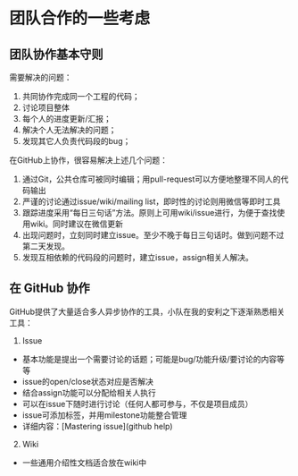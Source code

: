 # 团队合作的一些考虑

## 团队协作基本守则

需要解决的问题：
  1. 共同协作完成同一个工程的代码；
  2. 讨论项目整体
  3. 每个人的进度更新/汇报；
  4. 解决个人无法解决的问题；
  5. 发现其它人负责代码段的bug；

在GitHub上协作，很容易解决上述几个问题：
  1. 通过Git，公共仓库可被同时编辑；用pull-request可以方便地整理不同人的代码输出
  2. 严谨的讨论通过issue/wiki/mailing list，即时性的讨论则用微信等即时工具
  3. 跟踪进度采用“每日三句话”方法。原则上可用wiki/issue进行，为便于查找使用wiki。同时建议在微信更新
  4. 出现问题时，立刻同时建立issue。至少不晚于每日三句话时。做到问题不过第二天发现。
  5. 发现互相依赖的代码段的问题时，建立issue，assign相关人解决。

## 在 GitHub 协作

GitHub提供了大量适合多人异步协作的工具，小队在我的安利之下逐渐熟悉相关工具：

1. Issue
  - 基本功能是提出一个需要讨论的话题；可能是bug/功能升级/要讨论的内容等等
  - issue的open/close状态对应是否解决
  - 结合assign功能可以分配给相关人执行
  - 可以在issue下随时进行讨论（任何人都可参与，不仅是项目成员）
  - issue可添加标签，并用milestone功能整合管理
  - 详细内容：[Mastering issue](github help)

2. Wiki
  - 一些通用介绍性文档适合放在wiki中
